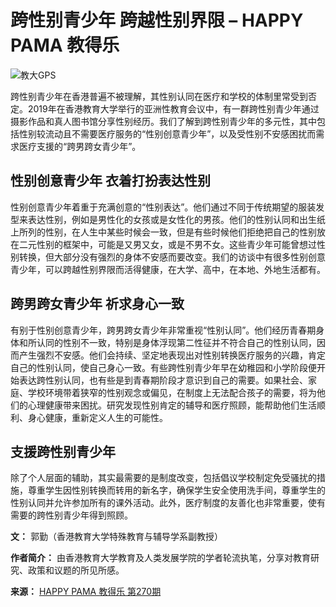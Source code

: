 # 跨性别青少年 跨越性别界限 – HAPPY PAMA 教得乐

![教大GPS](https://happypama.mingpao.com/wp-content/uploads/2019/12/教大GPS-1024x536.jpg)

跨性别青少年在香港普遍不被理解，其性别认同在医疗和学校的体制里常受到否定。2019年在香港教育大学举行的亚洲性教育会议中，有一群跨性别青少年通过摄影作品和真人图书馆分享性别经历。我们了解到跨性别青少年的多元性，其中包括性别较流动且不需要医疗服务的“性别创意青少年”，以及受性别不安感困扰而需求医疗支援的“跨男跨女青少年”。

## 性别创意青少年 衣着打扮表达性别

性别创意青少年着重于充满创意的“性别表达”。他们通过不同于传统期望的服装发型来表达性别，例如是男性化的女孩或是女性化的男孩。他们的性别认同和出生纸上所列的性别，在人生中某些时候会一致，但是有些时候他们拒绝把自己的性别放在二元性别的框架中，可能是又男又女，或是不男不女。这些青少年可能曾想过性别转换，但大部分没有强烈的身体不安感而要改变。我们的访谈中有很多性别创意青少年，可以跨越性别界限而活得健康，在大学、高中，在本地、外地生活都有。

## 跨男跨女青少年 祈求身心一致

有别于性别创意青少年，跨男跨女青少年非常重视“性别认同”。他们经历青春期身体和所认同的性别不一致，特别是身体浮现第二性征并不符合自己的性别认同，因而产生强烈不安感。他们会持续、坚定地表现出对性别转换医疗服务的兴趣，肯定自己的性别认同，使自己身心一致。有些跨性别青少年早在幼稚园和小学阶段便开始表达跨性别认同，也有些是到青春期阶段才意识到自己的需要。如果社会、家庭、学校环境带着狭窄的性别观念或偏见，在制度上无法配合孩子的需要，将为他们的心理健康带来困扰。研究发现性别肯定的辅导和医疗照顾，能帮助他们生活顺利、身心健康，重新定义人生的可能性。

## 支援跨性别青少年

除了个人层面的辅助，其实最需要的是制度改变，包括倡议学校制定免受骚扰的措施，尊重学生因性别转换而转用的新名字，确保学生安全使用洗手间，尊重学生的性别认同并允许参加所有的课外活动。此外，医疗制度的友善化也非常重要，使有需要的跨性别青少年得到照顾。

**文：** 郭勤（香港教育大学特殊教育与辅导学系副教授）

**作者简介：** 由香港教育大学教育及人类发展学院的学者轮流执笔，分享对教育研究、政策和议题的所见所感。

**来源：** [HAPPY PAMA 教得乐 第270期](https://happypama.mingpao.com/)